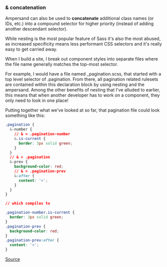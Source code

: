 ### & concatenation

Ampersand can also be used to **concatenate** additional class names (or IDs, etc.) into a compound selector for higher priority (instead of adding another descendant selector).

While nesting is the most popular feature of Sass it's also the most abused, as increased specificity means less performant CSS selectors and it's really easy to get carried away.

When I build a site, I break out component styles into separate files where the file name generally matches the top-most selector.

For example, I would have a file named _pagination.scss, that started with a top level selector of .pagination. From there, all pagination related rulesets are contained within this declaration block by using nesting and the ampersand. Among the other benefits of nesting that I've alluded to earlier, this means that when another developer has to work on a component, they only need to look in one place!

Putting together what we've looked at so far, that pagination file could look something like this:

```css
.pagination {
  &-number {
    // & = .pagination-number
    &.is-current {
      border: 3px solid green;
    }
  }
  // & = .pagination
  &-prev {
    background-color: red;
    // & = .pagination-prev
    &:after {
      content: '<';
    }
  }
}

// which compiles to 

.pagination-number.is-current {
  border: 3px solid green;
}
.pagination-prev {
  background-color: red;
}
.pagination-prev:after {
  content: '<';
}
```

[Source](https://bit.ly/37qH1qI)